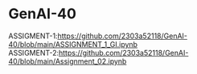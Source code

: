 # GenAI-40                                                                
ASSIGMENT-1:https://github.com/2303a52118/GenAI-40/blob/main/ASSIGNMENT_1_GI.ipynb                                               
ASSIGMENT-2:https://github.com/2303a52118/GenAI-40/blob/main/Assignment_02.ipynb                                                                     
